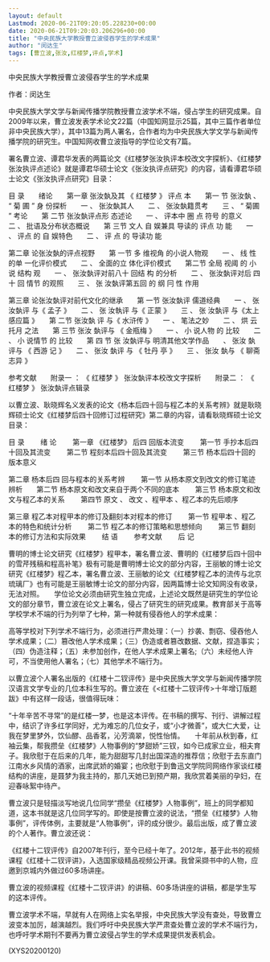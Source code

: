 ```yaml
---
layout: default
Lastmod: 2020-06-21T09:20:05.228230+00:00
date: 2020-06-21T09:20:03.206296+00:00
title: "中央民族大学教授曹立波侵吞学生的学术成果"
author: "闵达生"
tags: [曹立波,张汝,红楼梦,评点,学术]
---
```


中央民族大学教授曹立波侵吞学生的学术成果

作者：闵达生

中央民族大学文学与新闻传播学院教授曹立波学术不端，侵占学生的研究成果。自2009年以来，曹立波发表学术论文22篇（中国知网显示25篇，其中三篇作者单位非中央民族大学），其中13篇为两人署名，合作者均为中央民族大学文学与新闻传播学院的研究生。中国知网收曹立波指导的学位论文有7篇。

署名曹立波、谭君华发表的两篇论文《红楼梦张汝执评本校改文字探析》、《红楼梦张汝执评点述论》就是谭君华硕士论文《张汝执评点研究》的内容，请看谭君华硕士论文《张汝执评点研究》目录：

目 录　　绪论　　第一章 张汝埶及其 《 红楼梦 》 评点 本　　第一 节 张汝埶 、 “ 菊 圃 ” 身 份探析　　一 、 张汝埶其人　　二 、 张汝埶籍贯考　　三 、 “ 菊圃 ” 考论　　第 二节 张汝埶评点形 态述论　　一 、 评本中 圈 点 符号 的意义　　二 、 批语及分布状态概说　　第 三节 文人 自 娱兼具 导读的 评点 功 能　　一 、 评点 的 自 娱特色　　二 、 评 点 的 导读功 能

第二章 论张汝埶的评点视野　　第 一节 多 维视角 的小说人物观　　一 、 线 性的单 一化评价模式　　二 、 全面的立 体化评价模式　　第二节 全局 视阈 的 小说 结构 观　　一 、 张汝埶评对前八十 回结 构 的分析　　二 、 张汝埶评对后 四十 回 情节 的观照　　三 、 张 汝埶评第五回 的 纲 冃 性 作用

第三章 论张汝埶评对前代文化的继承　　第 一节 张汝埶评 儒道经典　　一 、 张 汝埶评 与《 孟子 》　　二 、 张 汝執评 与《 正蒙 》　　三 、 张 汝埶评 与《太上感应篇 》　　第 二节 张汝埶 评 与《 水浒传 》　　一 、 笔法之妙　　二 、 烘 云托月 之法　　第 三节 张汝 埶评与 《 金瓶梅 》　　一 、 小 说人物 的 比较　　二 、 小 说情节 的 比较　　第 四 节 张 汝埶评与 明清其他文学作品　　、 张汝 埶评与 《 西游 记 》　　二 、 张汝 埶评 与 《 牡丹 亭 》　　三 、 张汝 埶与 《 聊斋 志异 》

参考文献　　附录一 ： 《 红楼梦 》 张汝埶评本校改文字探析　　附录二 ： 《 红楼梦 》 张汝埶评点辑录

以曹立波、耿晓辉名义发表的论文《杨本后四十回与程乙本的关系考辨》就是耿晓辉硕士论文《红楼梦后四十回修订过程研究》第二章的内容，请看耿晓辉硕士论文目录：

目 录 　　绪 论  　　第一章 《红楼梦》 后四 回版本流变  　　第一节 手抄本后四十回及其流变 　　第二节 程刻本后四十回及其流变  　　第三节 杨本后四十回的版本意义

第二章 杨本后四 回与程本的关系考辨 　　第一节 从杨本原文到改文的修订笔迹辨析　　第二节 杨本原文和改文来自于两个不同的底本  　　第三节 杨本原文和改文与程乙本的关系  　　第四节 原文 、 改文 、程甲本 、程乙本的先后顺序

第三章 程乙本对程甲本的修订及翻刻本对程本的修订  　　第一节 程甲本 、程乙本的特色和统计分析  　　第二节 程乙本的修订策略和思想倾向  　　第三节 翻刻本的修订方法和实际效果 　　结 语 　　参考文献  　　后 记

曹明的博士论文研究《红楼梦》程甲本，署名曹立波、曹明的《红楼梦后四十回中的雪芹残稿和程高补笔》极有可能是曹明博士论文的部分内容，王丽敏的博士论文研究《红楼梦》程乙本，署名曹立波、王丽敏的论文《红楼梦程乙本的流传与北京琉璃厂》也有可能是王丽敏博士论文的部分内容，因两篇博士论文知网没有收录，无法对照。　　学位论文必须由研究生独立完成，上述论文既然是研究生的学位论文的部分章节，曹立波在论文上署名，侵占了研究生的研究成果。教育部关于高等学校学术不端的行为列举了七种，第一种就有侵吞他人的学术成果：

高等学校对下列学术不端行为，必须进行严肃处理：（一）抄袭、剽窃、侵吞他人学术成果；（二）篡改他人学术成果；（三）伪造或者篡改数据、文献，捏造事实；（四）伪造注释；（五）未参加创作，在他人学术成果上署名;（六）未经他人许可，不当使用他人署名；（七）其他学术不端行为。

以曹立波个人署名出版的《红楼十二钗评传》是中央民族大学文学与新闻传播学院汉语言文学专业的几位本科生写的。曹立波在《<红楼十二钗评传>十年增订版题跋》中有这样一段话，很值得玩味：

“十年辛苦不寻常”的是红楼一梦，也是这本评传。在书稿的撰写、刊行、讲解过程中，结识了许多红学同好，尤为难忘的几位女子，或“小才微善”，或大仁大爱，让我在梦里梦外，饮仙醪、品香茗，沁芳滴翠，悦性怡情。　　十年前从秋到春，红袖云集，帮我攒垒《红楼梦》人物事例的“梦甜娇”三钗，如今已成家立业，相夫育子。我欣慰于在后来的几年，能为甜甜写几封出国深造的推荐信；欣慰于去东直门江南水乡风情的酒家，出席武娇的婚宴；也欣慰于到鲁迅文学院同网络作家谈红楼结构的讲座，是聂梦为我主持的，那几天她已到预产期，我欣赏着美丽的孕妇，在迎春咏絮中待产。

曹立波只是轻描淡写地说几位同学“攒垒《红楼梦》人物事例”，班上的同学都知道，这本书就是这几位同学写的。即使是按曹立波的说法，“攒垒《红楼梦》人物事例”，评传体例，主要就是“人物事例”，评的成分很少。最后出版，成了曹立波的个人著作。曹立波还说：

《红楼十二钗评传》自2007年刊行，至今已经十年了。2012年，基于此书的视频课程《红楼十二钗评讲》，入选国家级精品视频公开课。我曾采撷书中的人物，应邀到京城内外做过60多场讲座。

曹立波的视频课程《红楼十二钗评讲》的讲稿、60多场讲座的讲稿，都是学生写的这本评传。

曹立波学术不端，早就有人在网络上实名举报，中央民族大学没有查处，导致曹立波变本加厉，越演越烈。我们呼吁中央民族大学严肃查处曹立波的学术不端行为，也呼吁学术期刊不要再为曹立波侵占学生的学术成果提供发表机会。

(XYS20200120)

